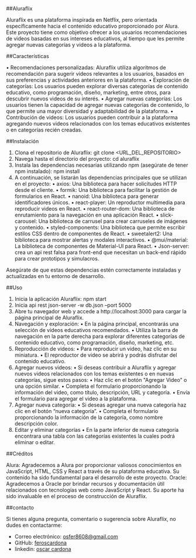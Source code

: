 ##Aluraflix

Aluraflix es una plataforma inspirada en Netflix, pero orientada específicamente hacia el contenido educativo proporcionado por Alura. Este proyecto tiene como objetivo ofrecer a los usuarios recomendaciones de videos basadas en sus intereses educativos, al tiempo que les permite agregar nuevas categorías y videos a la plataforma.

##Características

•	Recomendaciones personalizadas: Aluraflix utiliza algoritmos de recomendación para sugerir videos relevantes a los usuarios, basados en sus preferencias y actividades anteriores en la plataforma.
•	Exploración de categorías: Los usuarios pueden explorar diversas categorías de contenido educativo, como programación, diseño, marketing, entre otros, para descubrir nuevos videos de su interés.
•	Agregar nuevas categorías: Los usuarios tienen la capacidad de agregar nuevas categorías de contenido, lo que permite una mayor diversidad y adaptabilidad de la plataforma.
•	Contribución de videos: Los usuarios pueden contribuir a la plataforma agregando nuevos videos relacionados con los temas educativos existentes o en categorías recién creadas.

##Instalación

1.	Clona el repositorio de Aluraflix:
git clone <URL_DEL_REPOSITORIO>
2.	Navega hasta el directorio del proyecto:
    cd aluraflix
3.	Instala las dependencias necesarias utilizando npm (asegúrate de tener npm instalado):
    npm install
4.	A continuación, se listarán las dependencias principales que se utilizan en el proyecto:
•	axios: Una biblioteca para hacer solicitudes HTTP desde el cliente.
•	formik: Una biblioteca para facilitar la gestión de formularios en React.
•	nanoid: Una biblioteca para generar identificadores únicos.
•	react-player: Un reproductor multimedia para reproducir videos en React.
•	react-router-dom: Una biblioteca de enrutamiento para la navegación en una aplicación      React.
•	slick-carousel: Una biblioteca de carrusel para crear carruseles de imágenes y contenido.
•	styled-components: Una biblioteca que permite escribir estilos CSS dentro de componentes de React.
•	sweetalert2: Una biblioteca para mostrar alertas y modales interactivos.
•	@mui/material: La biblioteca de componentes de Material-UI para React.
•	Json-server: crea un api rest falsa para front-end que necesitan un back-end rápido para crear prototipos y simulacros.

Asegúrate de que estas dependencias estén correctamente instaladas y actualizadas en tu entorno de desarrollo.

##Uso

1.	Inicia la aplicación Aluraflix:
npm start
2.	Inicia api rest
json-server -w db.json –port 5000
3.	Abre tu navegador web y accede a http://localhost:3000 para cargar la página principal de Aluraflix.
4.	Navegación y exploración:
•	En la página principal, encontrarás una selección de videos educativos recomendados.
•	Utiliza la barra de navegación en la parte derecha para explorar diferentes categorías de contenido educativo, como programación, diseño, marketing, etc.
5.	Reproducción de videos:
•	Para reproducir un video, haz clic  en su miniatura.
•	El reproductor de video se abrirá y podrás disfrutar del contenido educativo.
6.	Agregar nuevos videos:
•	Si deseas contribuir a Aluraflix y agregar nuevos videos relacionados con los temas existentes o en nuevas categorías, sigue estos pasos:
•	Haz clic en el botón "Agregar Video" o una opción similar.
•	Completa el formulario proporcionando la información del video, como título, descripción, URL y categoría.
•	Envía el formulario para agregar el video a la plataforma.
7.	Agregar nueva categoría:
•	Si deseas agregar una nueva categoría haz clic en el botón “nueva categoría”.
•	Completa el formulario proporcionando la información de la categoría, como nombre descripción color.
8.	Editar y eliminar categorías
•	En la parte inferior de nueva categoría encontrara una tabla con las categorías existentes la cuales podrá eliminar o editar.

##Créditos

Alura: Agradecemos a Alura por proporcionar valiosos conocimientos en JavaScript, HTML, CSS y React a través de su plataforma educativa. Su contenido ha sido fundamental para el desarrollo de este proyecto.
Oracle: Agradecemos a Oracle por brindar recursos y documentación útil relacionados con tecnologías web como JavaScript y React. Su aporte ha sido invaluable en el proceso de construcción de Aluraflix.

##contacto

Si tienes alguna pregunta, comentario o sugerencia sobre Aluraflix, no dudes en contactarme:

- Correo electrónico: [osfer8608@gmail.com](mailto:osfer8608@gmail.com)
- GitHub: [feroscardona]( https://github.com/feroscardona)
- linkedin: [oscar cardona]( linkedin.com/in/oscar-cardona-software)
